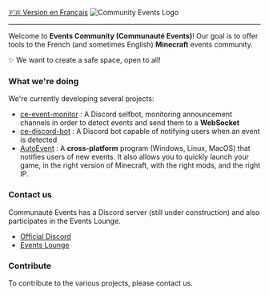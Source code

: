 [🇫🇷 Version en Français](https://github.com/Communaute-Events/.github/blob/main/profile/FR_README.md)
![Community Events Logo](https://i.imgur.com/d8dTNK2.png)

---

Welcome to **Events Community (Communauté Events)**! Our goal is to offer tools to the French (and sometimes English) **Minecraft** events community.

✨ We want to create a safe space, open to all!

### What we're doing

We're currently developing several projects:

- [ce-event-monitor](https://github.com/Communaute-Events/ce-event-monitor) : A Discord selfbot, monitoring announcement channels in order to detect events and send them to a **WebSocket**
- [ce-discord-bot](https://github.com/Communaute-Events/ce-discord-bot) : A Discord bot capable of notifying users when an event is detected
- [AutoEvent](https://github.com/Communaute-Events/AutoEvent) : A **cross-platform** program (Windows, Linux, MacOS) that notifies users of new events. It also allows you to quickly launch your game, in the right version of Minecraft, with the right mods, and the right IP.

### Contact us

Communauté Events has a Discord server (still under construction) and also participates in the Events Lounge.

- [Official Discord](https://discord.gg/y7r8rF4PxV)
- [Events Lounge](https://discord.gg/vRgaNA6MX2)


### Contribute

To contribute to the various projects, please contact us.
